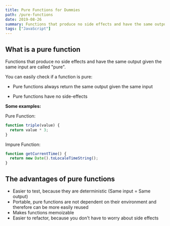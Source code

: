 ```yaml
---
title: Pure Functions for Dummies
path: /pure-functions
date: 2019-08-26
summary: Functions that produce no side effects and have the same output given the same input are called "pure".
tags: ["JavaScript"]
---
```


## What is a pure function

Functions that produce no side effects and have the same output given the same input are called "pure".

You can easily check if a function is pure:

- Pure functions always return the same output given the same input

- Pure functions have no side-effects

**Some examples:**

Pure Function:

```javascript
function triple(value) {
  return value * 3;
}
```

Impure Function:

```javascript
function getCurrentTime() {
  return new Date().toLocaleTimeString();
}
```

## The advantages of pure functions

- Easier to test, because they are deterministic (Same input = Same output)
- Portable, pure functions are not dependent on their environment and therefore can be more easily reused
- Makes functions memoizable
- Easier to refactor, because you don't have to worry about side effects
